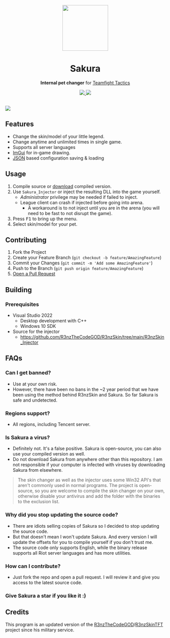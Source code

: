 <br>
<div align="center">
    <img src="https://i.imgur.com/aF3urSc.png" width="144">
  <h1 align="center">Sakura</h1>
  <p align="center">
    <strong>Internal pet changer</strong> for <a href="https://teamfighttactics.leagueoflegends.com/">Teamfight Tactics</strong>
  </p>
  <p>
    <a href="https://github.com/rumi-chan/Sakura">
      <img src="https://img.shields.io/github/stars/rumi-chan/Sakura.svg?style=for-the-badge" />
    </a>
    <a href="./LICENSE">
      <img src ="https://img.shields.io/github/license/rumi-chan/Sakura.svg?style=for-the-badge"/>
    </a>
  </p>
</div>
<br>

<img src="https://i.imgur.com/rWG6LPD.png">

## Features
- Change the skin/model of your little legend.
- Change anytime and unlimited times in single game.
- Supports all server languages
- <a href="https://github.com/ocornut/imgui">ImGui</a> for in-game drawing.
- <a href="https://github.com/nlohmann/json">JSON</a> based configuration saving & loading

## Usage
   1. Compile source or <a href="https://github.com/rumi-chan/Sakura/releases/latest">download</a> compiled version.
   2. Use `Sakura_Injector` or inject the resulting DLL into the game yourself.
      - *Administrator* privilege may be needed if failed to inject.
      - League client can crash if injected before going into arena.
         - A workaround is to not inject until you are in the arena (you will need to be fast to not disrupt the game).
   3. Press <kbd>F1</kbd> to bring up the menu.
   4. Select skin/model for your pet.

## Contributing
1. Fork the Project
1. Create your Feature Branch (`git checkout -b feature/AmazingFeature`)
1. Commit your Changes (`git commit -m 'Add some AmazingFeature'`)
1. Push to the Branch (`git push origin feature/AmazingFeature`)
2. [Open a Pull Request](https://github.com/rumi-chan/Sakura/pulls)

## Building
### Prerequisites
- Visual Studio 2022
  - Desktop development with C++
  - Windows 10 SDK
- Source for the injector
  - https://github.com/R3nzTheCodeGOD/R3nzSkin/tree/main/R3nzSkin_Injector

## FAQs
### Can I get banned?
- Use at your own risk.
- However, there have been no bans in the ~2 year period that we have been using the method behind R3nzSkin and Sakura. So far Sakura is safe and undetected.
### Regions support?
- All regions, including Tencent server.
### Is Sakura a virus?
- Definitely not. It's a false positive. Sakura is open-source, you can also use your compiled version as well.
- Do not download Sakura from anywhere other than this repository. I am not responsible if your computer is infected with viruses by downloading Sakura from elsewhere.
> The skin changer as well as the injector uses some Win32 API's that aren't commonly used in normal programs. The project is open-source, so you are welcome to compile the skin changer on your own, otherwise disable your antivirus and add the folder with the binaries to the exclusion list.
### Why did you stop updating the source code?
- There are idiots selling copies of Sakura so I decided to stop updating the source code.
- But that doesn't mean I won't update Sakura. And every version I will update the offsets for you to compile yourself if you don't trust me.
- The source code only supports English, while the binary release supports all Riot server languages and has more utilities.
### How can I contribute?
- Just fork the repo and open a pull request. I will review it and give you access to the latest source code.
### Give Sakura a star if you like it :)

## Credits
   This program is an updated version of the <a href="https://github.com/R3nzTheCodeGOD">R3nzTheCodeGOD</a>/<a href="https://github.com/R3nzTheCodeGOD/R3nzSkinTFT">R3nzSkinTFT</a> project since his military service.
